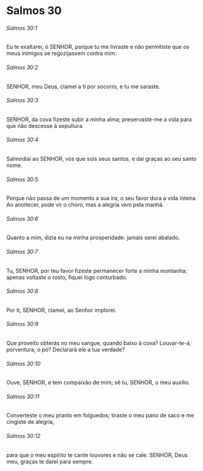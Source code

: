# Salmos 30

###### Salmos 30:1

Eu te exaltarei, ó SENHOR, porque tu me livraste e não permitiste que os meus inimigos se regozijassem contra mim.

###### Salmos 30:2

SENHOR, meu Deus, clamei a ti por socorro, e tu me saraste.

###### Salmos 30:3

SENHOR, da cova fizeste subir a minha alma; preservaste-me a vida para que não descesse à sepultura.

###### Salmos 30:4

Salmodiai ao SENHOR, vós que sois seus santos, e dai graças ao seu santo nome.

###### Salmos 30:5

Porque não passa de um momento a sua ira; o seu favor dura a vida inteira. Ao anoitecer, pode vir o choro, mas a alegria vem pela manhã.

###### Salmos 30:6

Quanto a mim, dizia eu na minha prosperidade: jamais serei abalado.

###### Salmos 30:7

Tu, SENHOR, por teu favor fizeste permanecer forte a minha montanha; apenas voltaste o rosto, fiquei logo conturbado.

###### Salmos 30:8

Por ti, SENHOR, clamei, ao Senhor implorei.

###### Salmos 30:9

Que proveito obterás no meu sangue, quando baixo à cova? Louvar-te-á, porventura, o pó? Declarará ele a tua verdade?

###### Salmos 30:10

Ouve, SENHOR, e tem compaixão de mim; sê tu, SENHOR, o meu auxílio.

###### Salmos 30:11

Converteste o meu pranto em folguedos; tiraste o meu pano de saco e me cingiste de alegria,

###### Salmos 30:12

para que o meu espírito te cante louvores e não se cale. SENHOR, Deus meu, graças te darei para sempre.

